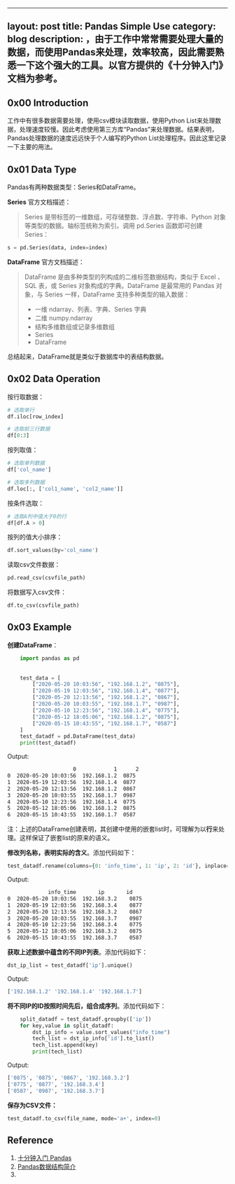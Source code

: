 
---
layout:     post
title:    Pandas Simple Use
category: blog
description: ，由于工作中常常需要处理大量的数据，而使用Pandas来处理，效率较高，因此需要熟悉一下这个强大的工具。以官方提供的《十分钟入门》文档为参考。
---


## 0x00 Introduction

工作中有很多数据需要处理，使用csv模块读取数据，使用Python List来处理数据，处理速度较慢。因此考虑使用第三方库“Pandas”来处理数据。结果表明，Pandas处理数据的速度远远快于个人编写的Python List处理程序。因此这里记录一下主要的用法。

## 0x01 Data Type

Pandas有两种数据类型：Series和DataFrame。

**Series** 官方文档描述：

> Series 是带标签的一维数组，可存储整数、浮点数、字符串、Python 对象等类型的数据。轴标签统称为索引。调用 pd.Series 函数即可创建 Series：

```python
s = pd.Series(data, index=index)
```

**DataFrame** 官方文档描述：

> DataFrame 是由多种类型的列构成的二维标签数据结构，类似于 Excel 、SQL 表，或 Series 对象构成的字典。DataFrame 是最常用的 Pandas 对象，与 Series 一样，DataFrame 支持多种类型的输入数据：
> 
> * 一维 ndarray、列表、字典、Series 字典
> * 二维 numpy.ndarray
> * 结构多维数组或记录多维数组
> * Series
> * DataFrame

总结起来，DataFrame就是类似于数据库中的表结构数据。

## 0x02 Data Operation

按行取数据：

```python
# 选取单行
df.iloc[row_index]

# 选取前三行数据
df[0:3]
```

按列取值：

```python
# 选取单列数据
df['col_name']

# 选取多列数据
df.loc[:, ['col1_name', 'col2_name']]
```

按条件选取：

```python
# 选取A列中值大于0的行
df[df.A > 0]
```

按列的值大小排序：

```python
df.sort_values(by='col_name')
```

读取csv文件数据：

```python
pd.read_csv(csvfile_path)
```

将数据写入csv文件：

```python
df.to_csv(csvfile_path)
```

## 0x03 Example

**创建DataFrame**：

```python
	import pandas as pd
	
	
    test_data = [
        ["2020-05-20 10:03:56", "192.168.1.2", "0875"],
        ["2020-05-19 12:03:56", "192.168.1.4", "0877"],
        ["2020-05-20 12:13:56", "192.168.1.2", "0867"],
        ["2020-05-20 10:03:55", "192.168.1.7", "0987"],
        ["2020-05-10 12:23:56", "192.168.1.4", "0775"],
        ["2020-05-12 18:05:06", "192.168.1.2", "0875"],
        ["2020-05-15 10:43:55", "192.168.1.7", "0587"]
    ]
    test_datadf = pd.DataFrame(test_data)
    print(test_datadf)
```

Output:

```bash
                     0            1      2
0  2020-05-20 10:03:56  192.168.1.2  0875
1  2020-05-19 12:03:56  192.168.1.4  0877
2  2020-05-20 12:13:56  192.168.1.2  0867
3  2020-05-20 10:03:55  192.168.1.7  0987
4  2020-05-10 12:23:56  192.168.1.4  0775
5  2020-05-12 18:05:06  192.168.1.2  0875
6  2020-05-15 10:43:55  192.168.1.7  0587
```

注：上述的DataFrame创建表明，其创建中使用的嵌套list时，可理解为以**行**来处理。这样保证了嵌套list的原来的语义。

**修改列名称，表明实际的含义**。添加代码如下：

```python
test_datadf.rename(columns={0: 'info_time', 1: 'ip', 2: 'id'}, inplace=True)
```

Output:

```bash
             info_time       ip       id
0  2020-05-20 10:03:56  192.168.3.2    0875
1  2020-05-19 12:03:56  192.168.3.4    0877
2  2020-05-20 12:13:56  192.168.3.2    0867
3  2020-05-20 10:03:55  192.168.3.7    0987
4  2020-05-10 12:23:56  192.168.3.4    0775
5  2020-05-12 18:05:06  192.168.3.2    0875
6  2020-05-15 10:43:55  192.168.3.7    0587
```

**获取上述数据中蕴含的不同IP列表**。添加代码如下：

```python
dst_ip_list = test_datadf['ip'].unique()
```

Output:

```bash
['192.168.1.2' '192.168.1.4' '192.168.1.7']
```

**将不同IP的ID按照时间先后，组合成序列**。添加代码如下：

```python
    split_datadf = test_datadf.groupby(['ip'])
    for key,value in split_datadf:
        dst_ip_info = value.sort_values("info_time")
        tech_list = dst_ip_info['id'].to_list()
        tech_list.append(key)
        print(tech_list)
```

Output:

```bash
['0875', '0875', '0867', '192.168.3.2']
['0775', '0877', '192.168.3.4']
['0587', '0987', '192.168.3.7']
```

**保存为CSV文件：**

```python
test_datadf.to_csv(file_name, mode='a+', index=0)
```


## Reference

1. [十分钟入门 Pandas](https://www.pypandas.cn/docs/getting_started/10min.html)
2. [Pandas数据结构简介](https://www.pypandas.cn/docs/getting_started/dsintro.html)
3. []()